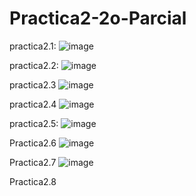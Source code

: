 # Practica2-2o-Parcial

practica2.1:
![image](https://github.com/user-attachments/assets/ec31f9ef-502d-4693-a1b5-343012e3d216)

practica2.2:
![image](https://github.com/user-attachments/assets/111388b5-f28e-44c4-b77b-212eab1ffa59)


practica2.3
![image](https://github.com/user-attachments/assets/d984dfe5-0997-4a74-81c2-56774ab11f04)


practica2.4
![image](https://github.com/user-attachments/assets/aaf2056a-01b5-4b9b-9cb1-6ca97686bbf9)


practica2.5:
![image](https://github.com/user-attachments/assets/bee47bac-3bd3-4daa-aaac-9b051b5bcb41)

Practica2.6
![image](https://github.com/user-attachments/assets/4490e95d-bec9-47ff-9c4b-c96586222d5b)

Practica2.7
![image](https://github.com/user-attachments/assets/23ffc0e1-2ec8-4874-bff8-022e55507c47)

Practica2.8
